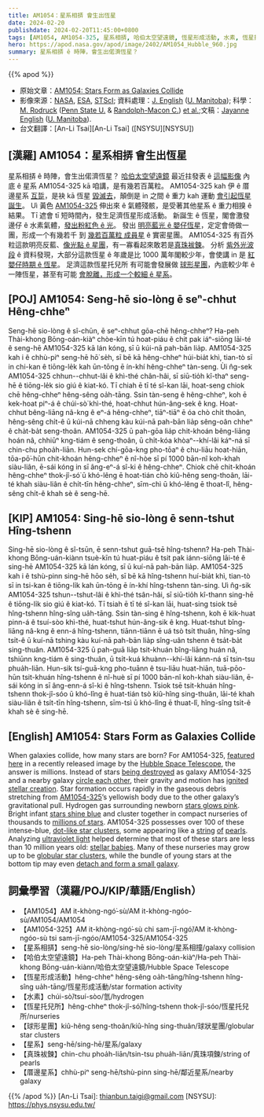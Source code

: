 ```yaml
---
title: AM1054：星系相挵 會生出恆星
date: 2024-02-20
publishdate: 2024-02-20T11:45:00+0800
tags: [AM1054, AM1054-325, 星系相挵, 哈伯太空望遠鏡, 恆星形成活動, 水素, 恆星托兒所, 球形星團, 星系, 真珠袚鍊, 厝邊星系]
hero: https://apod.nasa.gov/apod/image/2402/AM1054_Hubble_960.jpg
summary: 星系相挵 ê 時陣，會生出偌濟恆星？
---
```


{{% apod %}}

- 原始文章：[AM1054: Stars Form as Galaxies Collide](https://apod.nasa.gov/apod/ap240220.html)
- 影像來源：[NASA](https://www.nasa.gov/), [ESA](https://www.esa.int/), [STScI](https://www.stsci.edu/); 資料處理：[J. English](http://www2.physics.umanitoba.ca/u/english/) ([U. Manitoba](https://umanitoba.ca/science/physics-and-astronomy)); 科學：[M. Rodruck](https://sites.psu.edu/mrodruck/) ([Penn State U.](https://science.psu.edu/astro) & [Randolph-Macon C.](https://www.rmc.edu/about-rmc/college-leadership/offices-departments/physics-engineering-and-astrophysics/astrophysics-faculty/)) [et al.](https://arxiv.org/pdf/2309.10267.pdf);文稿：[Jayanne English](http://www2.physics.umanitoba.ca/u/english/) ([U. Manitoba](https://umanitoba.ca/science/physics-and-astronomy)).
- 台文翻譯：[An-Li Tsai][An-Li Tsai] ([NSYSU][NSYSU])

## [漢羅] AM1054：星系相挵 會生出恆星
星系相挵 ê 時陣，會生出偌濟恆星？
[哈伯太空望遠鏡][Hubble Space Telescope] 最近拄發表 ê [這幅影像][featured here] 內底 ê 星系 AM1054-325 kā 咱講，是有幾若百萬粒。
AM1054-325 kah 伊 ê 厝邊星系 [互踅][circle each other]，是袂 kā 恆星 [毀滅去][being destroyed]，顛倒是 in 之間 ê 重力 kah 運動 [會引起恆星誕生][ignited stellar creation]。
Uì 黃色 [AM1054-325][AM1054-325] 伸出來 ê 氣體殘骸，是受著其他星系 ê 重力相搝 ê 結果。
Tī 遮會 tī 短時間內，發生足濟恆星形成活動。
新誕生 ê 恆星，閣會激發 邊仔 ê 水素氣體，[發出粉紅色 ê 光][stars glows pink]。
發出 [明亮藍光 ê 嬰仔恆星][stars shine blue]，定定會倚做一團，形成一个有幾若千 到 [幾若百萬粒 成員星][millions of stars] ê 實密星團。
AM1054-325 有百外粒這款明亮反藍、[像光點 ê 星團][dot-like star clusters]，有一寡看起來敢若是[真珠][pearls][袚][of][鍊][string]。
分析 [紫外光波段][ultraviolet light] ê 資料發現，大部分這款恆星 ê 年歲是比 1000 萬年閣較少年，會使講 in 是 [紅嬰仔時期 ê 恆星][stellar babies]。
足濟這款恆星托兒所 有可能會發展做 [球形星團][globular star clusters]，內底較少年 ê 一陣恆星，甚至有可能 [會脫離，形成一个較細 ê 星系][detach and form a small galaxy]。

## [POJ] AM1054: Seng-hē sio-lòng ē seⁿ-chhut Hêng-chheⁿ
Seng-hē sio-lòng ê sî-chūn, ē seⁿ-chhut gōa-chē hêng-chheⁿ?
Ha-peh Thài-khong Bōng-oán-kiàⁿ chòe-kīn tú hoat-piáu ê chit pak iáⁿ-siōng lāi-té ê seng-hē AM1054-325 kā lán kóng, sī ū kúi-nā pah-bān lia̍p.
AM1054-325 kah i ê chhù-piⁿ seng-hē hō͘ se̍h, sī bē kā hêng-chheⁿ húi-bia̍t khì, tian-tò sī in chi-kan ê tiōng-le̍k kah ūn-tōng ē ín-khí hêng-chheⁿ tàn-seng.
Ùi n̂g-sek AM1054-325 chhun--chhut-lâi ê khì-thé chân-hâi, sī siū-tio̍h kî-thaⁿ seng-hē ê tiōng-le̍k sio giú ê kiat-kó.
Tī chiah ē tī té sî-kan lāi, hoat-seng chiok chē hêng-chheⁿ hêng-sêng oa̍h-tāng.
Ssin tàn-seng ê hêng-chheⁿ, koh ē kek-hoat piⁿ-á ê chúi-sò͘ khì-thé, hoat-chhut hún-âng-sek ê kng.
Hoat-chhut bêng-liāng nâ-kng ê eⁿ-á hêng-chheⁿ, tiāⁿ-tiāⁿ ē óa chò chi̍t thoân, hêng-sêng chi̍t-ê ū kúi-nā chheng kàu kúi-nā pah-bān lia̍p sêng-oân chheⁿ ê cha̍t-ba̍t seng-thoân.
AM1054-325 ū pah-gōa lia̍p chit-khoán bêng-liāng hoán nâ, chhiūⁿ kng-tiám ê seng-thoân, ū chi̍t-kóa khòaⁿ--khí-lâi káⁿ-ná sī chin-chu phoa̍h-liān.
Hun-sek chí-gōa-kng pho-tōaⁿ ê chu-liāu hoat-hiān, tōa-pō͘-hūn chit-khoán hêng-chheⁿ ê nî-hòe sī pí 1000 bān-nî koh-khah siàu-liân, ē-sái kóng in sī âng-eⁿ-á sî-ki ê hêng-chheⁿ.
Chiok chē chit-khoán hêng-chheⁿ thok-jî-só͘ ū khó-lêng ē hoat-tián chò kiû-hêng seng-thoân, lāi-té khah siàu-liân ê chi̍t-tīn hêng-chheⁿ, sīm-chì ū khó-lêng ē thoat-lî, hêng-sêng chi̍t-ê khah sè ê seng-hē.

## [KIP] AM1054: Sing-hē sio-lòng ē senn-tshut Hîng-tshenn
Sing-hē sio-lòng ê sî-tsūn, ē senn-tshut guā-tsē hîng-tshenn?
Ha-peh Thài-khong Bōng-uán-kiànn tsuè-kīn tú huat-piáu ê tsit pak iánn-siōng lāi-té ê sing-hē AM1054-325 kā lán kóng, sī ū kuí-nā pah-bān lia̍p.
AM1054-325 kah i ê tshù-pinn sing-hē hōo se̍h, sī bē kā hîng-tshenn huí-bia̍t khì, tian-tò sī in tsi-kan ê tiōng-li̍k kah ūn-tōng ē ín-khí hîng-tshenn tàn-sing.
Uì n̂g-sik AM1054-325 tshun--tshut-lâi ê khì-thé tsân-hâi, sī siū-tio̍h kî-thann sing-hē ê tiōng-li̍k sio giú ê kiat-kó.
Tī tsiah ē tī té sî-kan lāi, huat-sing tsiok tsē hîng-tshenn hîng-sîng ua̍h-tāng.
Ssin tàn-sing ê hîng-tshenn, koh ē kik-huat pinn-á ê tsuí-sòo khì-thé, huat-tshut hún-âng-sik ê kng.
Huat-tshut bîng-liāng nâ-kng ê enn-á hîng-tshenn, tiānn-tiānn ē uá tsò tsi̍t thuân, hîng-sîng tsi̍t-ê ū kuí-nā tshing kàu kuí-nā pah-bān lia̍p sîng-uân tshenn ê tsa̍t-ba̍t sing-thuân.
AM1054-325 ū pah-guā lia̍p tsit-khuán bîng-liāng huán nâ, tshiūnn kng-tiám ê sing-thuân, ū tsi̍t-kuá khuànn--khí-lâi kánn-ná sī tsin-tsu phua̍h-liān.
Hun-sik tsí-guā-kng pho-tuānn ê tsu-liāu huat-hiān, tuā-pōo-hūn tsit-khuán hîng-tshenn ê nî-huè sī pí 1000 bān-nî koh-khah siàu-liân, ē-sái kóng in sī âng-enn-á sî-ki ê hîng-tshenn.
Tsiok tsē tsit-khuán hîng-tshenn thok-jî-sóo ū khó-lîng ē huat-tián tsò kiû-hîng sing-thuân, lāi-té khah siàu-liân ê tsi̍t-tīn hîng-tshenn, sīm-tsì ū khó-lîng ē thuat-lî, hîng-sîng tsi̍t-ê khah sè ê sing-hē.

## [English] AM1054: Stars Form as Galaxies Collide
When galaxies collide, how many stars are born?
For AM1054-325, [featured here][featured here] in a recently released image by the [Hubble Space Telescope][Hubble Space Telescope], the answer is millions.
Instead of stars [being destroyed][being destroyed] as galaxy AM1054-325 and a nearby galaxy [circle each other][circle each other], their gravity and motion has [ignited stellar creation][ignited stellar creation].
Star formation occurs rapidly in the gaseous debris stretching from [AM1054-325][AM1054-325]’s yellowish body due to the other galaxy’s gravitational pull.
Hydrogen gas surrounding newborn [stars glows pink][stars glows pink].
Bright infant [stars shine blue][stars shine blue] and cluster together in compact nurseries of thousands to [millions of stars][millions of stars].
AM1054-325 possesses over 100 of these intense-blue, [dot-like star clusters][dot-like star clusters], some appearing like a [string][string] [of][of] [pearls][pearls].
Analyzing [ultraviolet light][ultraviolet light] helped determine that most of these stars are less than 10 million years old: [stellar babies][stellar babies].
Many of these nurseries may grow up to be [globular star clusters][globular star clusters], while the bundle of young stars at the bottom tip may even [detach and form a small galaxy][detach and form a small galaxy].

## 詞彙學習（漢羅/POJ/KIP/華語/English）
- 【AM1054】AM it-khòng-ngó͘-sù/AM it-khòng-ngóo-sù/AM1054/AM1054
- 【AM1054-325】AM it-khòng-ngó͘-sù chi sam-jī-ngó͘/AM it-khòng-ngóo-sù tsi sam-jī-ngóo/AM1054-325/AM1054-325
- 【星系相挵】seng-hē sio-lòng/sing-hē sio-lòng/星系相撞/galaxy collision
- 【哈伯太空望遠鏡】Ha-peh Thài-khong Bōng-oán-kiàⁿ/Ha-peh Thài-khong Bōng-uán-kiànn/哈伯太空望遠鏡/Hubble Space Telescope
- 【恆星形成活動】hêng-chheⁿ hêng-sêng oa̍h-tāng/hîng-tshenn hîng-sîng ua̍h-tāng/恆星形成活動/star formation activity
- 【水素】chúi-sò͘/tsuí-sòo/氫/hydrogen
- 【恆星托兒所】hêng-chheⁿ thok-jî-só͘/hîng-tshenn thok-jî-sóo/恆星托兒所/nurseries
- 【球形星團】kiû-hêng seng-thoân/kiû-hîng sing-thuân/球狀星團/globular star clusters
- 【星系】seng-hē/sing-hē/星系/galaxy
- 【真珠袚鍊】chin-chu phoa̍h-liān/tsin-tsu phua̍h-liān/真珠項鍊/string of pearls
- 【厝邊星系】chhù-piⁿ seng-hē/tshù-pinn sing-hē/鄰近星系/nearby galaxy

{{% /apod %}}
[An-Li Tsai]: thianbun.taigi@gmail.com
[NSYSU]: https://phys.nsysu.edu.tw/

[copyright]: https://apod.nasa.gov/apod/fap/lib/about_apod.html#srapply
[License]: https://creativecommons.org/licenses/by/3.0/

[featured here]:https://hubblesite.org/contents/news-releases/2024/news-2024-004
[Hubble Space Telescope]:https://science.nasa.gov/mission/hubble/
[being destroyed]:https://apod.nasa.gov/apod/ap171016.html
[circle each other]:https://youtu.be/TI5j-6vGGnA
[ignited stellar creation]:https://en.wikipedia.org/wiki/Starburst_galaxy
[AM1054-325]:https://hubblesite.org/contents/media/images/2024/004/01HN3A68AHYZ7YV50T5G2D2K0Y
[stars glows pink]:https://apod.nasa.gov/apod/ap020613.html
[stars shine blue]:https://www.astronomy.com/science/young-hot-and-blue-stars-in-cluster-ngc-2547/
[millions of stars]:https://apod.nasa.gov/apod/ap210110.html
[dot-like star clusters]:https://ui.adsabs.harvard.edu/abs/2023MNRAS.526.2341R/abstract
[string]:https://apod.nasa.gov/apod/ap020525.html
[of]:https://apod.nasa.gov/apod/ap040220.html
[pearls]:https://www.missionjuno.swri.edu/junocam/processing?id=10966
[ultraviolet light]:https://science.nasa.gov/ems/10_ultravioletwaves/
[stellar babies]:https://thumbs.dreamstime.com/b/four-fluffy-golden-british-longhair-cat-isolated-white-background-kittens-sitting-dark-brown-jewelery-box-pearls-127733819.jpg
[globular star clusters]:https://apod.nasa.gov/apod/ap230130.html
[detach and form a small galaxy]:https://apod.nasa.gov/apod/ap151121.html
